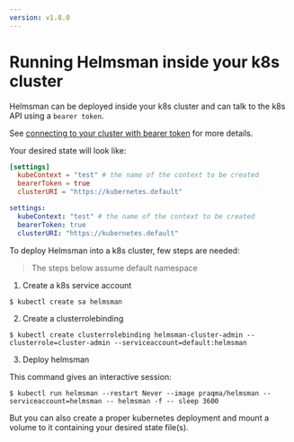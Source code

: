 ```yaml
---
version: v1.8.0
---
```


# Running Helmsman inside your k8s cluster

Helmsman can be deployed inside your k8s cluster and can talk to the k8s API using a `bearer token`.

See [connecting to your cluster with bearer token](../settings/creating_kube_context_with_token.md) for more details.


Your desired state will look like: 

```toml
[settings]
  kubeContext = "test" # the name of the context to be created
  bearerToken = true
  clusterURI = "https://kubernetes.default"
```

```yaml
settings:
  kubeContext: "test" # the name of the context to be created
  bearerToken: true
  clusterURI: "https://kubernetes.default" 
```

To deploy Helmsman into a k8s cluster, few steps are needed:

> The steps below assume default namespace

1. Create a k8s service account

```shell
$ kubectl create sa helmsman 
```

2. Create a clusterrolebinding 

```shell
$ kubectl create clusterrolebinding helmsman-cluster-admin --clusterrole=cluster-admin --serviceaccount=default:helmsman
```

3. Deploy helmsman

This command gives an interactive session:

```shell
$ kubectl run helmsman --restart Never --image praqma/helmsman --serviceaccount=helmsman -- helmsman -f -- sleep 3600
```

But you can also create a proper kubernetes deployment and mount a volume to it containing your desired state file(s).
